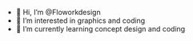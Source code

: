 - 👋 Hi, I’m @Floworkdesign
- 👀 I’m interested in graphics and coding
- 🌱 I’m currently learning concept design and coding


<!---
FuzzWil/FuzzWil is a ✨ special ✨ repository because its `README.md` (this file) appears on your GitHub profile.
You can click the Preview link to take a look at your changes.
--->
